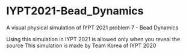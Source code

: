 # IYPT2021-Bead_Dynamics
A visual physical simulation of IYPT 2021 problem 7 - Bead Dynamics

Using this simulation in IYPT 2021 is allowed only when you reveal the source
This simulation is made by Team Korea of IYPT 2020
